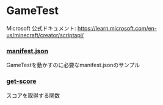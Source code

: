 # GameTest
Microsoft 公式ドキュメント: https://learn.microsoft.com/en-us/minecraft/creator/scriptapi/

### [manifest.json](./manifest.md)
GameTestを動かすのに必要なmanifest.jsonのサンプル

### [get-score](./get-score.md)
スコアを取得する関数
